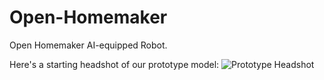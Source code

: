 # Open-Homemaker
Open Homemaker AI-equipped Robot.


Here's a starting headshot of our prototype model:
 ![Prototype Headshot](docs/headshot.png)